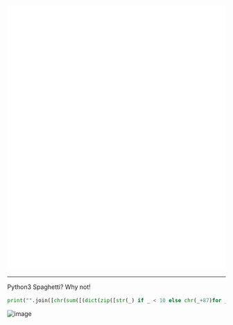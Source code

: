 [//]: # (https://github.com/lowlighter/metrics/blob/master/.github/readme/partials/documentation/setup/action.md)
[//]: # (yeah, go give it a read.. lul)

![Metrics](/github-metrics.svg)

---
Python3 Spaghetti? Why not!
```python
print("".join([chr(sum([(dict(zip([str(_) if _ < 10 else chr(_+87)for _ in range(16)],[_ for _ in range(16)]))[c]<<_<<_<<_<<_)for _, c in enumerate("4834434b5221"[i:i+2][::-1])]))for i in range(0,len("4834434b5221"),2)]))
```
![image](https://user-images.githubusercontent.com/64155209/155879101-63b6a7f3-2d13-4f7f-b97c-5b0b0442ba70.png)
